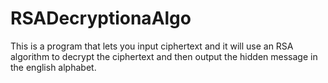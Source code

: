 # RSADecryptionaAlgo
This is a program that lets you input ciphertext and it will use an RSA algorithm to decrypt the ciphertext and then output the hidden message in the english alphabet. 
